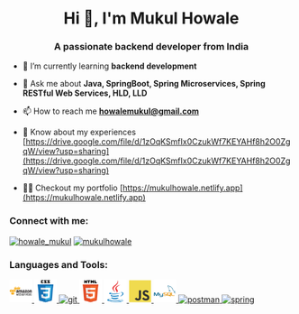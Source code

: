 <h1 align="center">Hi 👋, I'm Mukul Howale</h1>
<h3 align="center">A passionate backend developer from India</h3>

- 🌱 I’m currently learning **backend development**

- 💬 Ask me about **Java, SpringBoot, Spring Microservices, Spring RESTful Web Services, HLD, LLD**

- 📫 How to reach me **howalemukul@gmail.com**

- 📄 Know about my experiences [https://drive.google.com/file/d/1zOqKSmfIx0CzukWf7KEYAHf8h2O0ZgqW/view?usp=sharing](https://drive.google.com/file/d/1zOqKSmfIx0CzukWf7KEYAHf8h2O0ZgqW/view?usp=sharing)

- 👨‍💻 Checkout my portfolio [https://mukulhowale.netlify.app](https://mukulhowale.netlify.app)

<h3 align="left">Connect with me:</h3>
<p align="left">
<a href="https://twitter.com/howale_mukul" target="blank"><img align="center" src="https://raw.githubusercontent.com/rahuldkjain/github-profile-readme-generator/master/src/images/icons/Social/twitter.svg" alt="howale_mukul" height="30" width="40" /></a>
<a href="https://linkedin.com/in/mukulhowale" target="blank"><img align="center" src="https://raw.githubusercontent.com/rahuldkjain/github-profile-readme-generator/master/src/images/icons/Social/linked-in-alt.svg" alt="mukulhowale" height="30" width="40" /></a>
</p>

<h3 align="left">Languages and Tools:</h3>
<p align="left"> <a href="https://aws.amazon.com" target="_blank" rel="noreferrer"> <img src="https://raw.githubusercontent.com/devicons/devicon/master/icons/amazonwebservices/amazonwebservices-original-wordmark.svg" alt="aws" width="40" height="40"/> </a> <a href="https://www.w3schools.com/css/" target="_blank" rel="noreferrer"> <img src="https://raw.githubusercontent.com/devicons/devicon/master/icons/css3/css3-original-wordmark.svg" alt="css3" width="40" height="40"/> </a> <a href="https://git-scm.com/" target="_blank" rel="noreferrer"> <img src="https://www.vectorlogo.zone/logos/git-scm/git-scm-icon.svg" alt="git" width="40" height="40"/> </a> <a href="https://www.w3.org/html/" target="_blank" rel="noreferrer"> <img src="https://raw.githubusercontent.com/devicons/devicon/master/icons/html5/html5-original-wordmark.svg" alt="html5" width="40" height="40"/> </a> <a href="https://www.java.com" target="_blank" rel="noreferrer"> <img src="https://raw.githubusercontent.com/devicons/devicon/master/icons/java/java-original.svg" alt="java" width="40" height="40"/> </a> <a href="https://developer.mozilla.org/en-US/docs/Web/JavaScript" target="_blank" rel="noreferrer"> <img src="https://raw.githubusercontent.com/devicons/devicon/master/icons/javascript/javascript-original.svg" alt="javascript" width="40" height="40"/> </a> <a href="https://www.mysql.com/" target="_blank" rel="noreferrer"> <img src="https://raw.githubusercontent.com/devicons/devicon/master/icons/mysql/mysql-original-wordmark.svg" alt="mysql" width="40" height="40"/> </a> <a href="https://postman.com" target="_blank" rel="noreferrer"> <img src="https://www.vectorlogo.zone/logos/getpostman/getpostman-icon.svg" alt="postman" width="40" height="40"/> </a> <a href="https://spring.io/" target="_blank" rel="noreferrer"> <img src="https://www.vectorlogo.zone/logos/springio/springio-icon.svg" alt="spring" width="40" height="40"/> </a> </p>
